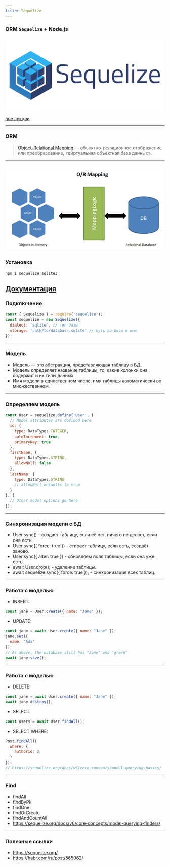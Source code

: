 ```yaml
---
title: Sequelize
---
```


### ORM `Sequelize` + Node.js
![Sequelize](assets/sequelize/logo.png)

[все лекции](https://github.com/dmitryweiner/lectures/blob/main/README.md)

---

### ORM 

> [Object-Relational Mapping](https://ru.wikipedia.org/wiki/ORM) — объектно-реляционное отображение или преобразование, «виртуальная объектная база данных».
---

![](assets/sequelize/structure.png)
---

### Установка 
```shell
npm i sequelize sqlite3
```
[Документация](https://sequelize.org/)
---

### Подключение
```js
const { Sequelize } = require('sequelize');
const sequelize = new Sequelize({
  dialect: 'sqlite', // тип базы
  storage: 'path/to/database.sqlite' // путь до базы и имя
});
```
---

### Модель
* Модель — это абстракция, представляющая таблицу в БД.
* Модель определяет название таблицы, то, какие колонки она содержит и их типы данных.
* Имя модели в единственном числе, имя таблицы автоматически во множественном.
---

### Определяем модель
```js
const User = sequelize.define('User', {
  // Model attributes are defined here
  id: {
    type: DataTypes.INTEGER,
    autoIncrement: true,
    primaryKey: true
  },
  firstName: {
    type: DataTypes.STRING,
    allowNull: false
  },
  lastName: {
    type: DataTypes.STRING
    // allowNull defaults to true
  }
}, {
  // Other model options go here
});
``` 
---

### Синхронизация модели с БД
* User.sync() - создаёт таблицу, если её нет, ничего не делает, если она есть.
* User.sync({ force: true }) - стирает таблицу, если есть, создаёт заново.
* User.sync({ alter: true }) - обновляем поля таблицы, если она уже есть.
* await User.drop(); - удаление таблицы. 
* await sequelize.sync({ force: true }); - синхронизация всех таблиц.
---

### Работа с моделью
* INSERT:
```js
const jane = User.create({ name: "Jane" });
```
* UPDATE:
```js
const jane = await User.create({ name: "Jane" });
jane.set({
  name: "Ada"
});
// As above, the database still has "Jane" and "green"
await jane.save();
```
---

### Работа с моделью
* DELETE:
```js
const jane = await User.create({ name: "Jane" });
await jane.destroy();
```
* SELECT:
```js
const users = await User.findAll();
```
* SELECT WHERE:
```js
Post.findAll({
  where: {
    authorId: 2
  }
});
// https://sequelize.org/docs/v6/core-concepts/model-querying-basics/
```
---

### Find
* findAll
* findByPk
* findOne
* findOrCreate
* findAndCountAll
* https://sequelize.org/docs/v6/core-concepts/model-querying-finders/
---

### Полезные ссылки
* https://sequelize.org/
* https://habr.com/ru/post/565062/